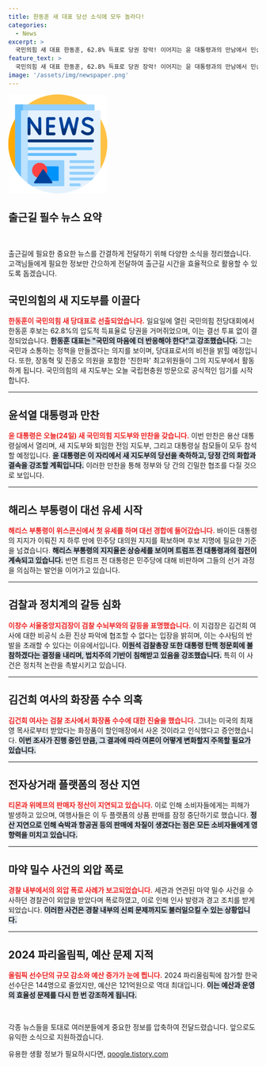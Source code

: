 ```yaml
---
title: 한동훈 새 대표 당선 소식에 모두 놀라다!
categories:
  - News
excerpt: >
  국민의힘 새 대표 한동훈, 62.8% 득표로 당권 장악! 이어지는 윤 대통령과의 만남에서 민심과의 화합을 강조. 한편, 미국 대선에서 해리스 부통령과 트럼프 간의 초박빙 접전이 시작됐다! 클릭을 놓치지 마세요!
feature_text: >
  국민의힘 새 대표 한동훈, 62.8% 득표로 당권 장악! 이어지는 윤 대통령과의 만남에서 민심과의 화합을 강조. 한편, 미국 대선에서 해리스 부통령과 트럼프 간의 초박빙 접전이 시작됐다! 클릭을 놓치지 마세요!
image: '/assets/img/newspaper.png'
---
```


<p><img src="/assets/img/newspaper.png" alt="kimp 속보" /></p>

<h2 data-ke-size="size26">출근길 필수 뉴스 요약</h2>

<p data-ke-size="size16">&nbsp;</p>

<p>출근길에 필요한 중요한 뉴스를 간결하게 전달하기 위해 다양한 소식을 정리했습니다. 고객님들에게 필요한 정보만 간으하게 전달하여 출근길 시간을 효율적으로 활용할 수 있도록 돕겠습니다. </p>

<h2 data-ke-size="size26">국민의힘의 새 지도부를 이끌다</h2>

<p><b><span style="color: #ee2323;">한동훈이 국민의힘 새 당대표로 선출되었습니다.</span></b> 일요일에 열린 국민의힘 전당대회에서 한동훈 후보는 62.8%의 압도적 득표율로 당권을 거머쥐었으며, 이는 결선 투표 없이 결정되었습니다. <b><span style="background-color: #21538527;">한동훈 대표는 "국민의 마음에 더 반응해야 한다"고 강조했습니다.</span></b> 그는 국민과 소통하는 정책을 만들겠다는 의지를 보이며, 당대표로서의 비전을 밝힐 예정입니다. 또한, 장동혁 및 진종오 의원을 포함한 '친한파' 최고위원들이 그의 지도부에서 활동하게 됩니다. 국민의힘의 새 지도부는 오늘 국립현충원 방문으로 공식적인 임기를 시작합니다.</p>

<hr>

<h2 data-ke-size="size26">윤석열 대통령과 만찬</h2>

<p><b><span style="color: #ee2323;">윤 대통령은 오늘(24일) 새 국민의힘 지도부와 만찬을 갖습니다.</span></b> 이번 만찬은 용산 대통령실에서 열리며, 새 지도부와 퇴임한 전임 지도부, 그리고 대통령실 참모들이 모두 참석할 예정입니다. <b><span style="background-color: #21538527;">윤 대통령은 이 자리에서 새 지도부의 당선을 축하하고, 당정 간의 화합과 결속을 강조할 계획입니다.</span></b> 이러한 만찬을 통해 정부와 당 간의 긴밀한 협조를 다질 것으로 보입니다.</p>

<hr>

<h2 data-ke-size="size26">해리스 부통령이 대선 유세 시작</h2>

<p><b><span style="color: #ee2323;">해리스 부통령이 위스콘신에서 첫 유세를 하며 대선 경합에 들어갔습니다.</span></b> 바이든 대통령의 지지가 이뤄진 지 하루 만에 민주당 대의원 지지를 확보하며 후보 지명에 필요한 기준을 넘겼습니다. <b><span style="background-color: #21538527;">해리스 부통령의 지지율은 상승세를 보이며 트럼프 전 대통령과의 접전이 계속되고 있습니다.</span></b> 반면 트럼프 전 대통령은 민주당에 대해 비판하며 그들의 선거 과정을 의심하는 발언을 이어가고 있습니다. </p>

<hr>

<h2 data-ke-size="size26">검찰과 정치계의 갈등 심화</h2>

<p><b><span style="color: #ee2323;">이창수 서울중앙지검장이 검찰 수뇌부와의 갈등을 표명했습니다.</span></b> 이 지검장은 김건희 여사에 대한 비공식 소환 진상 파악에 협조할 수 없다는 입장을 밝히며, 이는 수사팀의 반발을 초래할 수 있다는 이유에서입니다. <b><span style="background-color: #21538527;">이원석 검찰총장 또한 대통령 탄핵 청문회에 불참하겠다는 결정을 내리며, 법치주의 기반이 침해받고 있음을 강조했습니다.</span></b> 특히 이 사건은 정치적 논란을 촉발시키고 있습니다. </p>

<hr>

<h2 data-ke-size="size26">김건희 여사의 화장품 수수 의혹</h2>

<p><b><span style="color: #ee2323;">김건희 여사는 검찰 조사에서 화장품 수수에 대한 진술을 했습니다.</span></b> 그녀는 미국의 최재영 목사로부터 받았다는 화장품이 할인매장에서 사온 것이라고 인식했다고 증언했습니다. <b><span style="background-color: #21538527;">이번 조사가 진행 중인 만큼, 그 결과에 따라 여론이 어떻게 변화할지 주목할 필요가 있습니다.</span></b> </p>

<hr>

<h2 data-ke-size="size26">전자상거래 플랫폼의 정산 지연</h2>

<p><b><span style="color: #ee2323;">티몬과 위메프의 판매자 정산이 지연되고 있습니다.</span></b> 이로 인해 소비자들에게는 피해가 발생하고 있으며, 여행사들은 이 두 플랫폼의 상품 판매를 잠정 중단하기로 했습니다. <b><span style="background-color: #21538527;">정산 지연으로 인해 숙박과 항공권 등의 판매에 차질이 생겼다는 점은 모든 소비자들에게 영향력을 미치고 있습니다.</span></b> </p>

<hr>

<h2 data-ke-size="size26">마약 밀수 사건의 외압 폭로</h2>

<p><b><span style="color: #ee2323;">경찰 내부에서의 외압 폭로 사례가 보고되었습니다.</span></b> 세관과 연관된 마약 밀수 사건을 수사하던 경찰관이 외압을 받았다며 폭로하였고, 이로 인해 인사 발령과 경고 조치를 받게 되었습니다. <b><span style="background-color: #21538527;">이러한 사건은 경찰 내부의 신뢰 문제까지도 불러일으킬 수 있는 상황입니다.</span></b></p>

<hr>

<h2 data-ke-size="size26">2024 파리올림픽, 예산 문제 지적</h2>

<p><b><span style="color: #ee2323;">올림픽 선수단의 규모 감소와 예산 증가가 눈에 띕니다.</span></b> 2024 파리올림픽에 참가할 한국 선수단은 144명으로 줄었지만, 예산은 121억원으로 역대 최대입니다. <b><span style="background-color: #21538527;">이는 예산과 운영의 효율성 문제를 다시 한 번 강조하게 됩니다.</span></b> </p>

<p data-ke-size="size16">&nbsp;</p> 

<p>각종 뉴스들을 토대로 여러분들에게 중요한 정보를 압축하여 전달드렸습니다. 앞으로도 유익한 소식으로 지원하겠습니다.  </p>
유용한 생활 정보가 필요하시다면, <a href="https://qoogle.tistory.com" rel="dofollow">qoogle.tistory.com</a>


